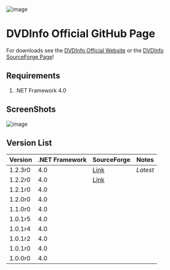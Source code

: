 ![image](https://github.com/user-attachments/assets/4f785210-38f0-4162-a15e-6f284515e159)

# DVDInfo Official GitHub Page

For downloads see the [DVDInfo Official Website](https://hdvdinfo.sourceforge.io/) or the [DVDInfo SourceForge Page](https://sourceforge.net/projects/hdvdinfo/)!

## Requirements
1. .NET Framework 4.0

## ScreenShots

![image](https://github.com/user-attachments/assets/845825b0-5a99-46e7-ba33-4d14269442ca)

## Version List
| Version | .NET Framework | SourceForge | Notes    |
|---------|----------------|-------------|----------|
| 1.2.3r0 | 4.0            | [Link](https://sourceforge.net/projects/hdvdinfo/files/v1.2.3%20r0%20%28v1230%29/) | *Latest* |
| 1.2.2r0 | 4.0            | [Link](https://sourceforge.net/projects/hdvdinfo/files/v1.2.2%20r0%20%28v1220%29/) |          |
| 1.2.1r0 | 4.0            |             |          |
| 1.2.0r0 | 4.0            |             |          |
| 1.1.0r0 | 4.0            |             |          |
| 1.0.1r5 | 4.0            |             |          |
| 1.0.1r4 | 4.0            |             |          |
| 1.0.1r2 | 4.0            |             |          |
| 1.0.1r0 | 4.0            |             |          |
| 1.0.0r0 | 4.0            |             |          |
